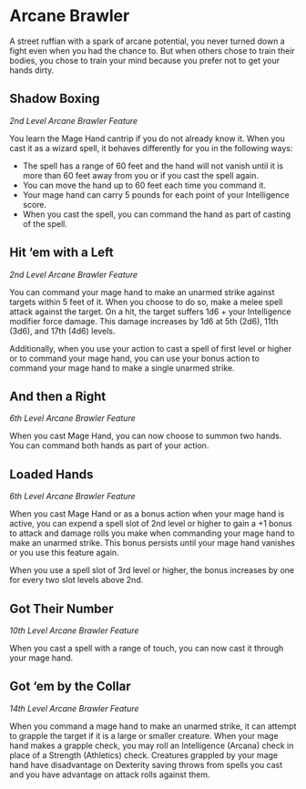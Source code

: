 # Arcane Brawler

A street ruffian with a spark of arcane potential, you never turned down a fight even when you had the chance to. But when others chose to train their bodies, you chose to train your mind because you prefer not to get your hands dirty.

## Shadow Boxing

*2nd Level Arcane Brawler Feature*

You learn the Mage Hand cantrip if you do not already know it. When you cast it as a wizard spell, it behaves differently for you in the following ways:
* The spell has a range of 60 feet and the hand will not vanish until it is more than 60 feet away from you or if you cast the spell again.
* You can move the hand up to 60 feet each time you command it.
* Your mage hand can carry 5 pounds for each point of your Intelligence score.
* When you cast the spell, you can command the hand as part of casting of the spell.

## Hit ‘em with a Left

*2nd Level Arcane Brawler Feature*

You can command your mage hand to make an unarmed strike against targets within 5 feet of it. When you choose to do so, make a melee spell attack against the target. On a hit, the target suffers 1d6 + your Intelligence modifier force damage. This damage increases by 1d6 at 5th (2d6), 11th (3d6), and 17th (4d6) levels.

Additionally, when you use your action to cast a spell of first level or higher or to command your mage hand, you can use your bonus action to command your mage hand to make a single unarmed strike.

## And then a Right

*6th Level Arcane Brawler Feature*

When you cast Mage Hand, you can now choose to summon two hands. You can command both hands as part of your action.

## Loaded Hands

*6th Level Arcane Brawler Feature*

When you cast Mage Hand or as a bonus action when your mage hand is active, you can expend a spell slot of 2nd level or higher to gain a +1 bonus to attack and damage rolls you make when commanding your mage hand to make an unarmed strike. This bonus persists until your mage hand vanishes or you use this feature again.

When you use a spell slot of 3rd level or higher, the bonus increases by one for every two slot levels above 2nd. 

## Got Their Number

*10th Level Arcane Brawler Feature*

When you cast a spell with a range of touch, you can now cast it through your mage hand.

## Got ‘em by the Collar

*14th Level Arcane Brawler Feature*

When you command a mage hand to make an unarmed strike, it can attempt to grapple the target if it is a large or smaller creature. When your mage hand makes a grapple check, you may roll an Intelligence (Arcana) check in place of a Strength (Athletics) check. Creatures grappled by your mage hand have disadvantage on Dexterity saving throws from spells you cast and you have advantage on attack rolls against them.
